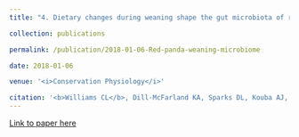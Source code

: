 ```yaml
---
title: "4. Dietary changes during weaning shape the gut microbiota of red pandas (<i>Ailurus fulgens</i>)"

collection: publications

permalink: /publication/2018-01-06-Red-panda-weaning-microbiome

date: 2018-01-06

venue: '<i>Conservation Physiology</i>'

citation: '<b>Williams CL</b>, Dill-McFarland KA, Sparks DL, Kouba AJ, Willard ST, Suen G, Brown AE. (2018). Dietary changes during weaning shape the gut microbiota of red pandas (<i>Ailurus fulgens</i>). <i>Conservation Physiology</i>, 6(1) cox075.'
---
```


[Link to paper here](https://doi.org/10.1093/conphys/cox075)
